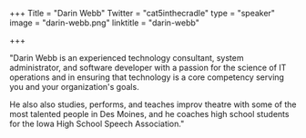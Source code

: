 +++
Title = "Darin Webb"
Twitter = "cat5inthecradle"
type = "speaker"
image = "darin-webb.png"
linktitle = "darin-webb"

+++

"Darin Webb is an experienced technology consultant, system administrator, and software developer with a passion for the science of IT operations and in ensuring that technology is a core competency serving you and your organization's goals.

He also also studies, performs, and teaches improv theatre with some of the most talented people in Des Moines, and he coaches high school students for the Iowa High School Speech Association."
